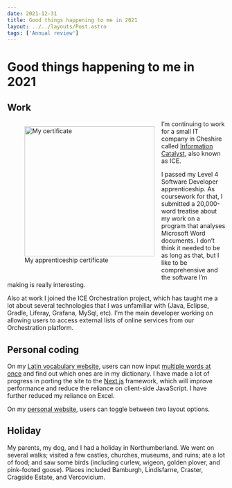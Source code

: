 ```yaml
---
date: 2021-12-31
title: Good things happening to me in 2021
layout: ../../layouts/Post.astro
tags: ['Annual review']
---
```


# Good things happening to me in 2021

<style>
    @media screen and (min-width: 600px) {
        figure {
            float: left; margin-right: 1rem; margin-bottom: 1.5rem;
        }
    }
</style>

## Work

<figure>
<img width="300" style="aspect-ratio: 210/297;" alt="My certificate" src="assets/apprenticeship-certificate.webp"/>
<figcaption>My apprenticeship certificate</figcaption>
</figure>

I’m continuing to work for a small IT company in Cheshire called [Information Catalyst](https://www.duncanritchie.co.uk/code#employment), also known as ICE.

I passed my Level 4 Software Developer apprenticeship. As coursework for that, I submitted a 20,000-word treatise about my work on a program that analyses Microsoft Word documents. I don’t think it needed to be as long as that, but I like to be comprehensive and the software I’m making is really interesting.

Also at work I joined the ICE Orchestration project, which has taught me a lot about several technologies that I was unfamiliar with (Java, Eclipse, Gradle, Liferay, Grafana, MySql, etc). I’m the main developer working on allowing users to access external lists of online services from our Orchestration platform.

## Personal coding
On my [Latin vocabulary website](https://www.velut.co.uk), users can now input [multiple words at once](https://www.velut.co.uk/many) and find out which ones are in my dictionary. I have made a lot of progress in porting the site to the [Next.js](https://nextjs.org/) framework, which will improve performance and reduce the reliance on client-side JavaScript. I have further reduced my reliance on Excel.

On my [personal website](https://www.duncanritchie.co.uk), users can toggle between two layout options.

## Holiday
My parents, my dog, and I had a holiday in Northumberland. We went on several walks; visited a few castles, churches, museums, and ruins; ate a lot of food; and saw some birds (including curlew, wigeon, golden plover, and pink-footed goose). Places included Bamburgh, Lindisfarne, Craster, Cragside Estate, and Vercovicium.
